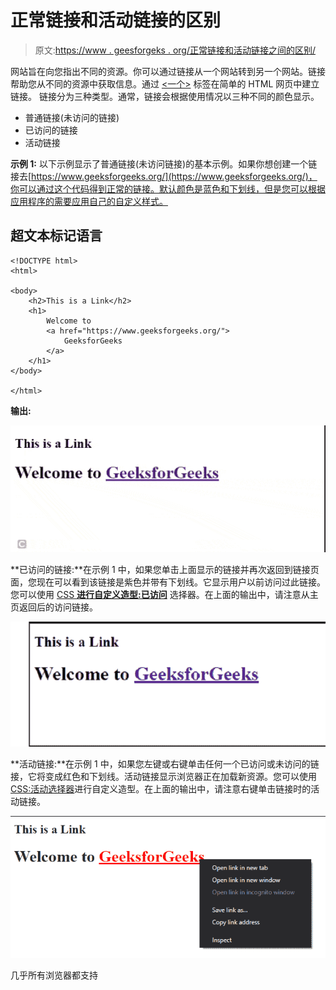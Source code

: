 # 正常链接和活动链接的区别

> 原文:[https://www . geesforgeks . org/正常链接和活动链接之间的区别/](https://www.geeksforgeeks.org/difference-between-normal-links-and-active-links/)

网站旨在向您指出不同的资源。你可以通过链接从一个网站转到另一个网站。链接帮助您从不同的资源中获取信息。通过 [<一个>](https://www.geeksforgeeks.org/html-a-tag/) 标签在简单的 HTML 网页中建立链接。
链接分为三种类型。通常，链接会根据使用情况以三种不同的颜色显示。

*   普通链接(未访问的链接)
*   已访问的链接
*   活动链接

**示例 1:** 以下示例显示了普通链接(未访问链接)的基本示例。如果你想创建一个链接去[https://www.geeksforgeeks.org/](https://www.geeksforgeeks.org/)，你可以通过这个代码得到正常的链接。默认颜色是蓝色和下划线，但是您可以根据应用程序的需要应用自己的自定义样式。

## 超文本标记语言

```htmlhtml
<!DOCTYPE html>
<html>

<body>
    <h2>This is a Link</h2>
    <h1>
        Welcome to
        <a href="https://www.geeksforgeeks.org/">
            GeeksforGeeks
        </a>
    </h1>
</body>

</html>
```

**输出:**

![](img/295cf73c7664ea31769837d76538c345.png)

**已访问的链接:**在示例 1 中，如果您单击上面显示的链接并再次返回到链接页面，您现在可以看到该链接是紫色并带有下划线。它显示用户以前访问过此链接。您可以使用 [CSS **进行自定义造型:已访问**](https://www.geeksforgeeks.org/css-visited-selector/) 选择器。在上面的输出中，请注意从主页返回后的访问链接。

![](img/751288d2fb3c27c5b8b44755b73caaee.png)

**活动链接:**在示例 1 中，如果您左键或右键单击任何一个已访问或未访问的链接，它将变成红色和下划线。活动链接显示浏览器正在加载新资源。您可以使用 [CSS:活动选择器](https://www.geeksforgeeks.org/css-active-selector/)进行自定义造型。在上面的输出中，请注意右键单击链接时的活动链接。

![](img/3bc4bb12d48f15b6d1cb576e8814d51e.png)

几乎所有浏览器都支持